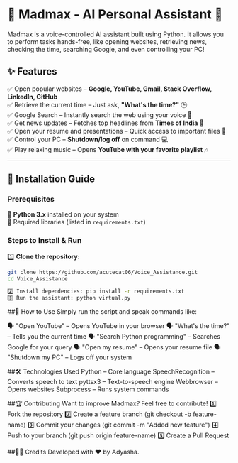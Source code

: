 # 🚀 Madmax - AI Personal Assistant 🚀

Madmax is a voice-controlled AI assistant built using Python. It allows you to perform tasks hands-free, like opening websites, retrieving news, checking the time, searching Google, and even controlling your PC!

## ✨ Features

✅ Open popular websites – **Google, YouTube, Gmail, Stack Overflow, LinkedIn, GitHub**  
✅ Retrieve the current time – Just ask, **"What's the time?"** 🕒  
✅ Google Search – Instantly search the web using your voice 🔎  
✅ Get news updates – Fetches top headlines from **Times of India** 📰  
✅ Open your resume and presentations – Quick access to important files 📄  
✅ Control your PC – **Shutdown/log off** on command 💻  
✅ Play relaxing music – Opens **YouTube with your favorite playlist** 🎶  

---

## 📌 Installation Guide

### **Prerequisites**
🔹 **Python 3.x** installed on your system  
🔹 Required libraries (listed in `requirements.txt`)  

### **Steps to Install & Run**
1️⃣ **Clone the repository:**  
```bash
git clone https://github.com/acutecat06/Voice_Assistance.git
cd Voice_Assistance

2️⃣ Install dependencies: pip install -r requirements.txt
3️⃣ Run the assistant: python virtual.py

```

##🎤 How to Use
Simply run the script and speak commands like:

🗣️ "Open YouTube" – Opens YouTube in your browser
🗣️ "What's the time?" – Tells you the current time
🗣️ "Search Python programming" – Searches Google for your query
🗣️ "Open my resume" – Opens your resume file
🗣️ "Shutdown my PC" – Logs off your system

##🛠 Technologies Used
Python – Core language
SpeechRecognition – Converts speech to text
pyttsx3 – Text-to-speech engine
Webbrowser – Opens websites
Subprocess – Runs system commands

##🏆 Contributing
Want to improve Madmax? Feel free to contribute!
1️⃣ Fork the repository
2️⃣ Create a feature branch (git checkout -b feature-name)
3️⃣ Commit your changes (git commit -m "Added new feature")
4️⃣ Push to your branch (git push origin feature-name)
5️⃣ Create a Pull Request

##👨‍💻 Credits
Developed with ❤️ by Adyasha.

